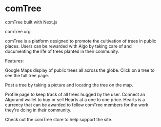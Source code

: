 # comTree
comTree built with Next.js

comTree.org

comTree is a platform designed to promote the cultivation of trees in public places. 
Users can be rewarded with Algo by taking care of and documenting the life of trees planted in their community.

Features:

Google Maps display of public trees all across the globe. Click on a tree to see the full tree page.

Post a tree by taking a picture and locating the tree on the map.

Profile page to keep track of all trees hugged by the user. Connect an Algorand wallet to buy or sell Hearts at a one to one price.
Hearts is a currency that can be awarded to fellow comTree members for the work they're doing in their community.

Check out the comTree store to help support the site. 

